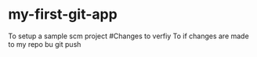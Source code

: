 # my-first-git-app
To setup a sample scm project
#Changes to verfiy
To if changes are made to my repo bu git push
